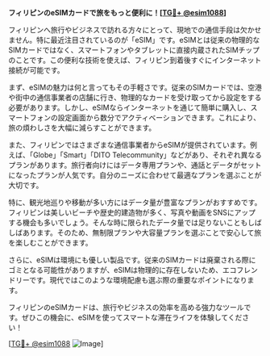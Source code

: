 **フィリピンのeSIMカードで旅をもっと便利に！[[TG💪+ @esim1088](https://t.me/s/esim1088)]**

フィリピンへ旅行やビジネスで訪れる方々にとって、現地での通信手段は欠かせません。特に最近注目されているのが「eSIM」です。eSIMとは従来の物理的なSIMカードではなく、スマートフォンやタブレットに直接内蔵されたSIMチップのことです。この便利な技術を使えば、フィリピン到着後すぐにインターネット接続が可能です。

まず、eSIMの魅力は何と言ってもその手軽さです。従来のSIMカードでは、空港や街中の通信事業者の店舗に行き、物理的なカードを受け取ってから設定をする必要があります。しかし、eSIMならインターネットを通じて簡単に購入し、スマートフォンの設定画面から数分でアクティベーションできます。これにより、旅の煩わしさを大幅に減らすことができます。

また、フィリピンではさまざまな通信事業者からeSIMが提供されています。例えば、「Globe」「Smart」「DITO Telecommunity」などがあり、それぞれ異なるプランがあります。旅行者向けにはデータ専用プランや、通話とデータがセットになったプランが人気です。自分のニーズに合わせて最適なプランを選ぶことが大切です。

特に、観光地巡りや移動が多い方にはデータ量が豊富なプランがおすすめです。フィリピンは美しいビーチや歴史的建造物が多く、写真や動画をSNSにアップする機会も多いでしょう。そんな時に限られたデータ量では足りないこともしばしばあります。そのため、無制限プランや大容量プランを選ぶことで安心して旅を楽しむことができます。

さらに、eSIMは環境にも優しい製品です。従来のSIMカードは廃棄される際にゴミとなる可能性がありますが、eSIMは物理的に存在しないため、エコフレンドリーです。現代ではこのような環境配慮も選ぶ際の重要なポイントになります。

フィリピンのeSIMカードは、旅行やビジネスの効率を高める強力なツールです。ぜひこの機会に、eSIMを使ってスマートな滞在ライフを体験してください！

[[TG💪+ @esim1088](https://t.me/s/esim1088) ![Image](https://i.postimg.cc/Y0z9fWf4/image.png)]